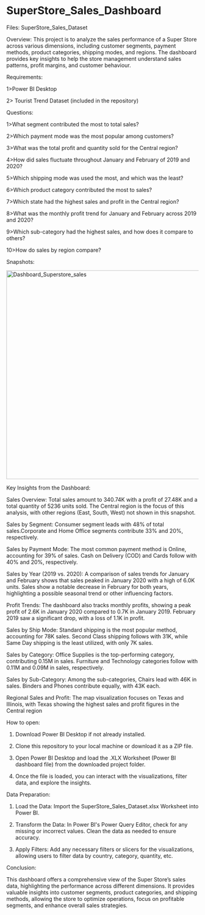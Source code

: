 # SuperStore_Sales_Dashboard
Files:
SuperStore_Sales_Dataset


Overview:
This project is to analyze the sales performance of a Super Store across various dimensions, including customer segments, payment methods, product categories, shipping modes, and regions. The dashboard provides key insights to help the store management understand sales patterns, profit margins, and customer behaviour.




Requirements:

1>Power BI Desktop

2>	Tourist Trend Dataset (included in the repository)


Questions:

1>What segment contributed the most to total sales?

2>Which payment mode was the most popular among customers?

3>What was the total profit and quantity sold for the Central region?

4>How did sales fluctuate throughout January and February of 2019 and 2020?

5>Which shipping mode was used the most, and which was the least?

6>Which product category contributed the most to sales?

7>Which state had the highest sales and profit in the Central region?

8>What was the monthly profit trend for January and February across 2019 and 2020?


9>Which sub-category had the highest sales, and how does it compare to others?

10>How do sales by region compare?


Snapshots:

 

<img width="548" alt="Dashboard_Superstore_sales" src="https://github.com/user-attachments/assets/f7690d6d-9697-408a-88d8-ad6d30fca1e4">


Key Insights from the Dashboard:

Sales Overview:
Total sales amount to 340.74K with a profit of 27.48K and a total quantity of 5236 units sold.
The Central region is the focus of this analysis, with other regions (East, South, West) not shown in this snapshot.


Sales by Segment:
Consumer segment leads with 48% of total sales.Corporate and Home Office segments contribute 33% and 20%, respectively.


Sales by Payment Mode:
The most common payment method is Online, accounting for 39% of sales.
Cash on Delivery (COD) and Cards follow with 40% and 20%, respectively.


Sales by Year (2019 vs. 2020):
A comparison of sales trends for January and February shows that sales peaked in January 2020 with a high of 6.0K units.
Sales show a notable decrease in February for both years, highlighting a possible seasonal trend or other influencing factors.


Profit Trends:
The dashboard also tracks monthly profits, showing a peak profit of 2.6K in January 2020 compared to 0.7K in January 2019.
February 2019 saw a significant drop, with a loss of 1.1K in profit.


Sales by Ship Mode:
Standard shipping is the most popular method, accounting for 78K sales.
Second Class shipping follows with 31K, while Same Day shipping is the least utilized, with only 7K sales.


Sales by Category:
Office Supplies is the top-performing category, contributing 0.15M in sales.
Furniture and Technology categories follow with 0.11M and 0.09M in sales, respectively.


Sales by Sub-Category:
Among the sub-categories, Chairs lead with 46K in sales.
Binders and Phones contribute equally, with 43K each.


Regional Sales and Profit:
The map visualization focuses on Texas and Illinois, with Texas showing the highest sales and profit figures in the Central region





How to open:

1.	Download Power BI Desktop if not already installed.
   
2.	Clone this repository to your local machine or download it as a ZIP file.
   
3.	Open Power BI Desktop and load the .XLX Worksheet (Power BI dashboard file) from the downloaded project folder.
   
4.	Once the file is loaded, you can interact with the visualizations, filter data, and explore the insights.

   

Data Preparation:

1.	Load the Data:
                 Import the SuperStore_Sales_Dataset.xlsx Worksheet into Power BI.
  	
2.	Transform the Data:
                  In Power BI's Power Query Editor, check for any missing or incorrect values. Clean the data as needed to ensure accuracy.
  	
3.	Apply Filters:
                  Add any necessary filters or slicers for the visualizations, allowing users to filter data by country, category, quantity, etc.


Conclusion:

This dashboard offers a comprehensive view of the Super Store’s sales data, highlighting the performance across different dimensions. It provides valuable insights into customer segments, product categories, and shipping methods, allowing the store to optimize operations, focus on profitable segments, and enhance overall sales strategies.


